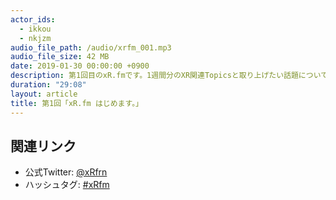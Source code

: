 ```yaml
---
actor_ids:
  - ikkou
  - nkjzm
audio_file_path: /audio/xrfm_001.mp3
audio_file_size: 42 MB
date: 2019-01-30 00:00:00 +0900
description: 第1回目のxR.fmです。1週間分のXR関連Topicsと取り上げたい話題について話しました。
duration: "29:08"
layout: article
title: 第1回「xR.fm はじめます。」
---
```


## 関連リンク

- 公式Twitter: [@xRfrn](https://twitter.com/xrfrn)
- ハッシュタグ: [#xRfm](https://twitter.com/hashtag/xRfm?src=hash)
